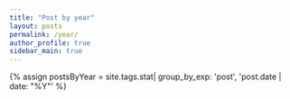 ```yaml
---
title: "Post by year"
layout: posts
permalink: /year/
author_profile: true
sidebar_main: true
---
```


{% assign postsByYear = site.tags.stat| group_by_exp: 'post', 'post.date | date: "%Y"' %}
